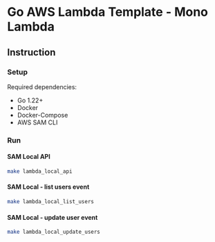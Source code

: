 # Go AWS Lambda Template - Mono Lambda

## Instruction

### Setup

Required dependencies:

- Go 1.22+
- Docker
- Docker-Compose
- AWS SAM CLI

### Run

#### SAM Local API

```zsh
make lambda_local_api
```

#### SAM Local - list users event

```zsh
make lambda_local_list_users
```

#### SAM Local - update user event

```zsh
make lambda_local_update_users
```
